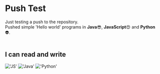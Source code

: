 # Push Test
Just testing a push to the repository.</br>
Pushed simple 'Hello world' programs in **Java**:sunglasses:, **JavaScript**:heart_eyes: and **Python**:alien:.</br></br>
## I can read and write
!['JS'](https://upload.wikimedia.org/wikipedia/commons/thumb/9/99/Unofficial_JavaScript_logo_2.svg/240px-Unofficial_JavaScript_logo_2.svg.png)
!['Java'](https://mblayman.files.wordpress.com/2013/10/java-logo.jpg)
!['Python'](http://blog.klocwork.com/wp-content/uploads/2016/01/python-logo.png)
